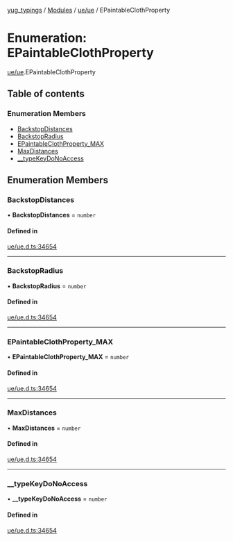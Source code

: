 [yug_typings](../README.md) / [Modules](../modules.md) / [ue/ue](../modules/ue_ue.md) / EPaintableClothProperty

# Enumeration: EPaintableClothProperty

[ue/ue](../modules/ue_ue.md).EPaintableClothProperty

## Table of contents

### Enumeration Members

- [BackstopDistances](ue_ue.EPaintableClothProperty.md#backstopdistances)
- [BackstopRadius](ue_ue.EPaintableClothProperty.md#backstopradius)
- [EPaintableClothProperty\_MAX](ue_ue.EPaintableClothProperty.md#epaintableclothproperty_max)
- [MaxDistances](ue_ue.EPaintableClothProperty.md#maxdistances)
- [\_\_typeKeyDoNoAccess](ue_ue.EPaintableClothProperty.md#__typekeydonoaccess)

## Enumeration Members

### BackstopDistances

• **BackstopDistances** = `number`

#### Defined in

[ue/ue.d.ts:34654](https://github.com/YugMetaverse/yug_typings/blob/b7d9b19/ue/ue.d.ts#L34654)

___

### BackstopRadius

• **BackstopRadius** = `number`

#### Defined in

[ue/ue.d.ts:34654](https://github.com/YugMetaverse/yug_typings/blob/b7d9b19/ue/ue.d.ts#L34654)

___

### EPaintableClothProperty\_MAX

• **EPaintableClothProperty\_MAX** = `number`

#### Defined in

[ue/ue.d.ts:34654](https://github.com/YugMetaverse/yug_typings/blob/b7d9b19/ue/ue.d.ts#L34654)

___

### MaxDistances

• **MaxDistances** = `number`

#### Defined in

[ue/ue.d.ts:34654](https://github.com/YugMetaverse/yug_typings/blob/b7d9b19/ue/ue.d.ts#L34654)

___

### \_\_typeKeyDoNoAccess

• **\_\_typeKeyDoNoAccess** = `number`

#### Defined in

[ue/ue.d.ts:34654](https://github.com/YugMetaverse/yug_typings/blob/b7d9b19/ue/ue.d.ts#L34654)
